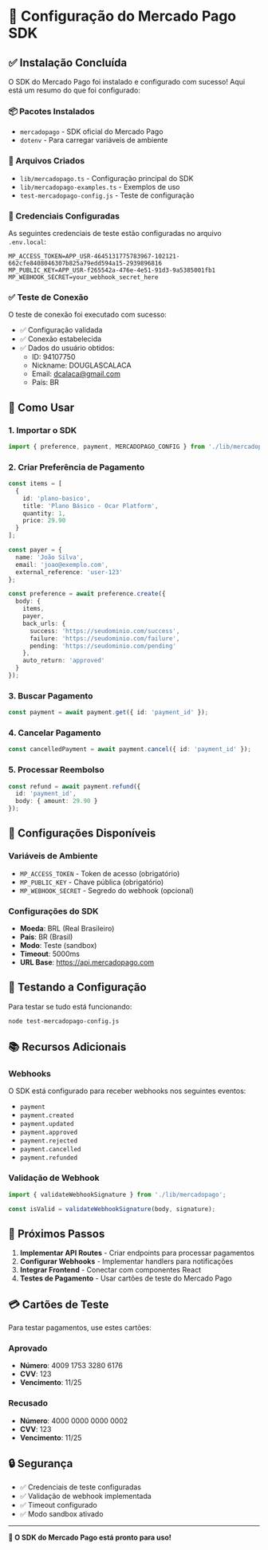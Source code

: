 # 🚀 Configuração do Mercado Pago SDK

## ✅ Instalação Concluída

O SDK do Mercado Pago foi instalado e configurado com sucesso! Aqui está um resumo do que foi configurado:

### 📦 Pacotes Instalados
- `mercadopago` - SDK oficial do Mercado Pago
- `dotenv` - Para carregar variáveis de ambiente

### 🔧 Arquivos Criados
- `lib/mercadopago.ts` - Configuração principal do SDK
- `lib/mercadopago-examples.ts` - Exemplos de uso
- `test-mercadopago-config.js` - Teste de configuração

### 🔑 Credenciais Configuradas
As seguintes credenciais de teste estão configuradas no arquivo `.env.local`:

```env
MP_ACCESS_TOKEN=APP_USR-4645131775783967-102121-662cfe8408046307b825a79edd594a15-2939896816
MP_PUBLIC_KEY=APP_USR-f265542a-476e-4e51-91d3-9a5385001fb1
MP_WEBHOOK_SECRET=your_webhook_secret_here
```

### ✅ Teste de Conexão
O teste de conexão foi executado com sucesso:
- ✅ Configuração validada
- ✅ Conexão estabelecida
- ✅ Dados do usuário obtidos:
  - ID: 94107750
  - Nickname: DOUGLASCALACA
  - Email: dcalaca@gmail.com
  - País: BR

## 🚀 Como Usar

### 1. Importar o SDK
```typescript
import { preference, payment, MERCADOPAGO_CONFIG } from './lib/mercadopago';
```

### 2. Criar Preferência de Pagamento
```typescript
const items = [
  {
    id: 'plano-basico',
    title: 'Plano Básico - Ocar Platform',
    quantity: 1,
    price: 29.90
  }
];

const payer = {
  name: 'João Silva',
  email: 'joao@exemplo.com',
  external_reference: 'user-123'
};

const preference = await preference.create({
  body: {
    items,
    payer,
    back_urls: {
      success: 'https://seudominio.com/success',
      failure: 'https://seudominio.com/failure',
      pending: 'https://seudominio.com/pending'
    },
    auto_return: 'approved'
  }
});
```

### 3. Buscar Pagamento
```typescript
const payment = await payment.get({ id: 'payment_id' });
```

### 4. Cancelar Pagamento
```typescript
const cancelledPayment = await payment.cancel({ id: 'payment_id' });
```

### 5. Processar Reembolso
```typescript
const refund = await payment.refund({ 
  id: 'payment_id',
  body: { amount: 29.90 }
});
```

## 🔧 Configurações Disponíveis

### Variáveis de Ambiente
- `MP_ACCESS_TOKEN` - Token de acesso (obrigatório)
- `MP_PUBLIC_KEY` - Chave pública (obrigatório)
- `MP_WEBHOOK_SECRET` - Segredo do webhook (opcional)

### Configurações do SDK
- **Moeda**: BRL (Real Brasileiro)
- **País**: BR (Brasil)
- **Modo**: Teste (sandbox)
- **Timeout**: 5000ms
- **URL Base**: https://api.mercadopago.com

## 🧪 Testando a Configuração

Para testar se tudo está funcionando:

```bash
node test-mercadopago-config.js
```

## 📚 Recursos Adicionais

### Webhooks
O SDK está configurado para receber webhooks nos seguintes eventos:
- `payment`
- `payment.created`
- `payment.updated`
- `payment.approved`
- `payment.rejected`
- `payment.cancelled`
- `payment.refunded`

### Validação de Webhook
```typescript
import { validateWebhookSignature } from './lib/mercadopago';

const isValid = validateWebhookSignature(body, signature);
```

## 🎯 Próximos Passos

1. **Implementar API Routes** - Criar endpoints para processar pagamentos
2. **Configurar Webhooks** - Implementar handlers para notificações
3. **Integrar Frontend** - Conectar com componentes React
4. **Testes de Pagamento** - Usar cartões de teste do Mercado Pago

## 💳 Cartões de Teste

Para testar pagamentos, use estes cartões:

### Aprovado
- **Número**: 4009 1753 3280 6176
- **CVV**: 123
- **Vencimento**: 11/25

### Recusado
- **Número**: 4000 0000 0000 0002
- **CVV**: 123
- **Vencimento**: 11/25

## 🔒 Segurança

- ✅ Credenciais de teste configuradas
- ✅ Validação de webhook implementada
- ✅ Timeout configurado
- ✅ Modo sandbox ativado

---

**🎉 O SDK do Mercado Pago está pronto para uso!**
